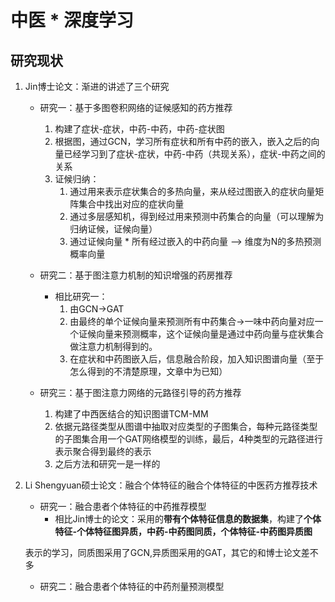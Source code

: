 # 中医 * 深度学习 
## 研究现状
1. Jin博士论文：渐进的讲述了三个研究
   - 研究一：基于多图卷积网络的证候感知的药方推荐
     1. 构建了症状-症状，中药-中药，中药-症状图
     2. 根据图，通过GCN，学习所有症状和所有中药的嵌入，嵌入之后的向量已经学习到了症状-症状，中药-中药（共现关系），症状-中药之间的关系
     3. 证候归纳：
        1. 通过用来表示症状集合的多热向量，来从经过图嵌入的症状向量矩阵集合中找出对应的症状向量
        2. 通过多层感知机，得到经过用来预测中药集合的向量（可以理解为归纳证候，证候向量）
        3. 通过证候向量 * 所有经过嵌入的中药向量 —> 维度为N的多热预测概率向量

   - 研究二：基于图注意力机制的知识增强的药房推荐
     - 相比研究一：
         1. 由GCN->GAT
         2. 由最终的单个证候向量来预测所有中药集合->一味中药向量对应一个证候向量来预测概率，这个证候向量是通过中药向量与症状集合做注意力机制得到的。
         3. 在症状和中药图嵌入后，信息融合阶段，加入知识图谱向量（至于怎么得到的不清楚原理，文章中为已知）

   - 研究三：基于图注意力网络的元路径引导的药方推荐
       1. 构建了中西医结合的知识图谱TCM-MM 
       2. 依据元路径类型从图谱中抽取对应类型的子图集合，每种元路径类型的子图集合用一个GAT网络模型的训练，最后，4种类型的元路径进行表示聚合得到最终的表示
       3. 之后方法和研究一是一样的


2. Li Shengyuan硕士论文：融合个体特征的融合个体特征的中医药方推荐技术
   - 研究一：融合患者个体特征的中药推荐模型
     - 相比Jin博士的论文：采用的**带有个体特征信息的数据集**，构建了**个体特征-个体特征图异质，中药-中药图同质，个体特征-中药图异质图**
   
   表示的学习，同质图采用了GCN,异质图采用的GAT，其它的和博士论文差不多
   
   - 研究二：融合患者个体特征的中药剂量预测模型



   